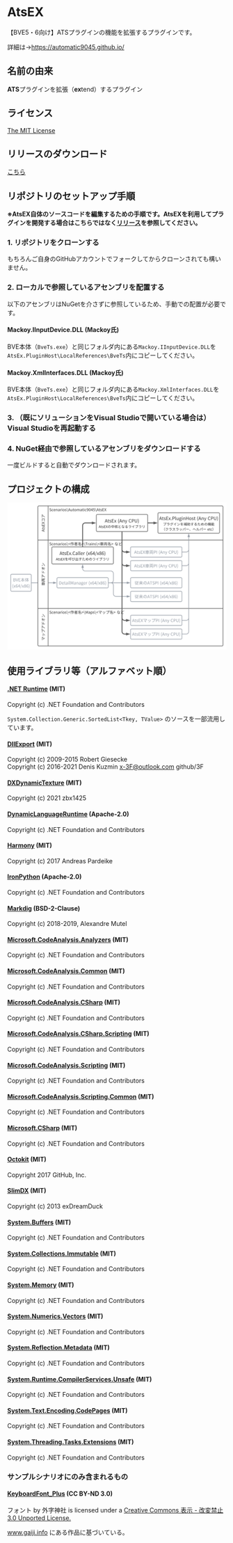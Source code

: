 # AtsEX
【BVE5・6向け】ATSプラグインの機能を拡張するプラグインです。

詳細は→https://automatic9045.github.io/

## 名前の由来
**ATS**プラグインを拡張（**ex**tend）するプラグイン

## ライセンス
[The MIT License](LICENSE)

## リリースのダウンロード

[こちら](https://github.com/automatic9045/AtsEX/releases)

## リポジトリのセットアップ手順

**※AtsEX自体のソースコードを編集するための手順です。AtsEXを利用してプラグインを開発する場合はこちらではなく[リリース](https://github.com/automatic9045/AtsEX/releases)を参照してください。**

### 1. リポジトリをクローンする

もちろんご自身のGitHubアカウントでフォークしてからクローンされても構いません。

### 2. ローカルで参照しているアセンブリを配置する

以下のアセンブリはNuGetを介さずに参照しているため、手動での配置が必要です。

#### Mackoy.IInputDevice.DLL (Mackoy氏)

BVE本体（`BveTs.exe`）と同じフォルダ内にある`Mackoy.IInputDevice.DLL`を`AtsEx.PluginHost\LocalReferences\BveTs`内にコピーしてください。

#### Mackoy.XmlInterfaces.DLL (Mackoy氏)

BVE本体（`BveTs.exe`）と同じフォルダ内にある`Mackoy.XmlInterfaces.DLL`を`AtsEx.PluginHost\LocalReferences\BveTs`内にコピーしてください。

### 3. （既にソリューションをVisual Studioで開いている場合は）Visual Studioを再起動する

### 4. NuGet経由で参照しているアセンブリをダウンロードする

一度ビルドすると自動でダウンロードされます。

## プロジェクトの構成

![Projects](Projects.svg)

## 使用ライブラリ等（アルファベット順）
#### [.NET Runtime](https://github.com/dotnet/runtime) (MIT)

Copyright (c) .NET Foundation and Contributors

`System.Collection.Generic.SortedList<Tkey, TValue>` のソースを一部流用しています。

#### [DllExport](https://github.com/3F/DllExport) (MIT)

Copyright (c) 2009-2015  Robert Giesecke  
Copyright (c) 2016-2021  Denis Kuzmin <x-3F@outlook.com> github/3F

#### [DXDynamicTexture](https://github.com/zbx1425/DXDynamicTexture) (MIT)

Copyright (c) 2021 zbx1425

#### [DynamicLanguageRuntime](https://github.com/IronLanguages/dlr) (Apache-2.0)

Copyright (c) .NET Foundation and Contributors

#### [Harmony](https://github.com/pardeike/Harmony) (MIT)

Copyright (c) 2017  Andreas Pardeike

#### [IronPython](https://ironpython.net/) (Apache-2.0)

Copyright (c) .NET Foundation and Contributors

#### [Markdig](https://github.com/xoofx/markdig) (BSD-2-Clause)

Copyright (c) 2018-2019, Alexandre Mutel

#### [Microsoft.CodeAnalysis.Analyzers](https://github.com/dotnet/roslyn-analyzers) (MIT)

Copyright (c) .NET Foundation and Contributors

#### [Microsoft.CodeAnalysis.Common](https://github.com/dotnet/roslyn) (MIT)

Copyright (c) .NET Foundation and Contributors

#### [Microsoft.CodeAnalysis.CSharp](https://github.com/dotnet/roslyn) (MIT)

Copyright (c) .NET Foundation and Contributors

#### [Microsoft.CodeAnalysis.CSharp.Scripting](https://github.com/dotnet/roslyn) (MIT)

Copyright (c) .NET Foundation and Contributors

#### [Microsoft.CodeAnalysis.Scripting](https://github.com/dotnet/roslyn) (MIT)

Copyright (c) .NET Foundation and Contributors

#### [Microsoft.CodeAnalysis.Scripting.Common](https://github.com/dotnet/roslyn) (MIT)

Copyright (c) .NET Foundation and Contributors

#### [Microsoft.CSharp](https://github.com/dotnet/corefx) (MIT)

Copyright (c) .NET Foundation and Contributors

#### [Octokit](https://github.com/octokit/octokit.net) (MIT)

Copyright 2017 GitHub, Inc.

#### [SlimDX](https://www.nuget.org/packages/SlimDX/) (MIT)

Copyright (c) 2013  exDreamDuck

#### [System.Buffers](https://github.com/dotnet/corefx) (MIT)

Copyright (c) .NET Foundation and Contributors

#### [System.Collections.Immutable](https://github.com/dotnet/runtime) (MIT)

Copyright (c) .NET Foundation and Contributors

#### [System.Memory](https://github.com/dotnet/corefx) (MIT)

Copyright (c) .NET Foundation and Contributors

#### [System.Numerics.Vectors](https://github.com/dotnet/corefx) (MIT)

Copyright (c) .NET Foundation and Contributors

#### [System.Reflection.Metadata](https://github.com/dotnet/runtime) (MIT)

Copyright (c) .NET Foundation and Contributors

#### [System.Runtime.CompilerServices.Unsafe](https://github.com/dotnet/runtime) (MIT)

Copyright (c) .NET Foundation and Contributors

#### [System.Text.Encoding.CodePages](https://github.com/dotnet/runtime) (MIT)

Copyright (c) .NET Foundation and Contributors

#### [System.Threading.Tasks.Extensions](https://github.com/dotnet/corefx) (MIT)

Copyright (c) .NET Foundation and Contributors

### サンプルシナリオにのみ含まれるもの

#### [KeyboardFont_Plus](http://www.gaiji.info/) (CC BY-ND 3.0)

フォント by 外字神社 is licensed under a [Creative Commons 表示 - 改変禁止 3.0 Unported License.](http://creativecommons.org/licenses/by-nd/3.0/)

www.gaiji.info にある作品に基づいている。
